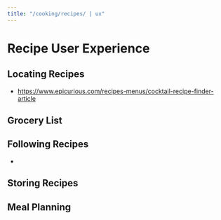 ```yaml
---
title: "/cooking/recipes/ | ux"
---
```


# Recipe User Experience

## Locating Recipes
* https://www.epicurious.com/recipes-menus/cocktail-recipe-finder-article

## Grocery List

## Following Recipes
* 

## Storing Recipes

## Meal Planning